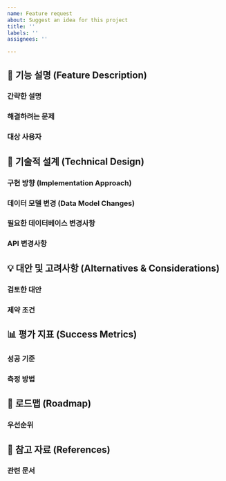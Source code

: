 ```yaml
---
name: Feature request
about: Suggest an idea for this project
title: ''
labels: ''
assignees: ''

---
```


## 🚀 기능 설명 (Feature Description)
### 간략한 설명
<!-- 이 기능이 무엇인지 간략하게 설명해주세요 -->

### 해결하려는 문제
<!-- 이 기능이 해결하려는 문제나 필요성을 설명해주세요 -->

### 대상 사용자
<!-- 이 기능이 주로 어떤 사용자를 위한 것인지 설명해주세요 -->

## 📝 기술적 설계 (Technical Design)
### 구현 방향 (Implementation Approach)
<!-- 간략한 구현 방향을 적어주세요 -->

### 데이터 모델 변경 (Data Model Changes)
### 필요한 데이터베이스 변경사항
<!-- 새로운 테이블, 필드 또는 관계가 필요한지 설명해주세요 -->

### API 변경사항
<!-- 필요한 새로운 API 엔드포인트나 기존 API의 변경사항을 설명해주세요 -->

## 💡 대안 및 고려사항 (Alternatives & Considerations)
### 검토한 대안
<!-- 고려했던 다른 접근 방식과 그것을 선택하지 않은 이유를 설명해주세요 -->

### 제약 조건
<!-- 구현 시 고려해야 할 제약 조건이나 한계를 설명해주세요 -->
## 📊 평가 지표 (Success Metrics)
### 성공 기준
<!-- 이 기능이 성공적으로 구현되었다고 판단할 수 있는 기준을 설명해주세요 -->

### 측정 방법
<!-- 이 기능의 효과를 어떻게 측정할 계획인지 설명해주세요 -->
## 📅 로드맵 (Roadmap)
### 우선순위
<!-- 이 기능의 우선순위와 다른 작업과의 관계를 설명해주세요 -->

## 📌 참고 자료 (References)
### 관련 문서
<!-- 이 기능과 관련된 문서, 리서치, 디자인 문서 등의 링크를 추가해주세요 -->
